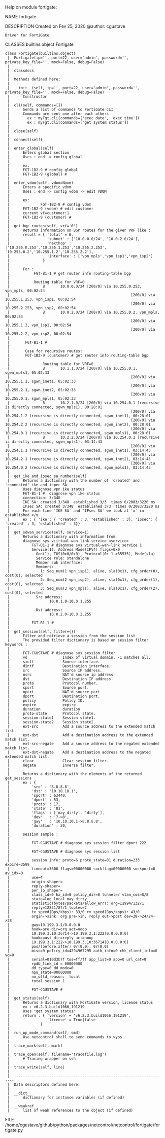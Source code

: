 Help on module fortigate:

NAME
    fortigate

DESCRIPTION
    Created on Fev 25, 2020
    @author: cgustave
    
    Driver for FortiGate

CLASSES
    builtins.object
        Fortigate
    
    class Fortigate(builtins.object)
     |  Fortigate(ip='', port=22, user='admin', password='', private_key_file='', mock=False, debug=False)
     |  
     |  classdocs
     |  
     |  Methods defined here:
     |  
     |  __init__(self, ip='', port=22, user='admin', password='', private_key_file='', mock=False, debug=False)
     |      Constructor
     |  
     |  cli(self, commands=[])
     |      Sends a list of commands to FortiGate CLI
     |      Commands are sent one after each others
     |        ex : myFgt.cli(commands=['exec date', 'exec time'])
     |        ex : myFgt.cli(commands=['get system status'])
     |  
     |  close(self)
     |  
     |  connect(self)
     |  
     |  enter_global(self)
     |      Enters global section
     |      Uses : end -> config global
     |      
     |      ex:
     |      FGT-1B2-9 # config global
     |      FGT-1B2-9 (global) #
     |  
     |  enter_vdom(self, vdom=None)
     |      Enters a specific vdom
     |      Uses : end -> config vdom -> edit VDOM
     |      
     |      ex: 
     |              FGT-1B2-9 # config vdom
     |      FGT-1B2-9 (vdom) # edit customer
     |      current vf=customer:1
     |      FGT-1B2-9 (customer) #
     |  
     |  get_bgp_routes(self, vrf='0')
     |      Returns information on BGP routes for the given VRF like :
     |      result = { 'total' = 6,
     |                 'subnet' : ['10.0.0.0/24', '10.0.2.0/24'],
     |                 'nexthop' : ['10.255.0.253','10.255.1.253','10.255.2.253', '10.255.0.2','10.255.1.2','10.255.2.2'],
     |                 'interface' : ['vpn_mpls','vpn_isp1','vpn_isp2']
     |               } 
     |      
     |      For :
     |           FGT-B1-1 # get router info routing-table bgp
     |      
     |           Routing table for VRF=0
     |               B       10.0.0.0/24 [200/0] via 10.255.0.253, vpn_mpls, 00:02:54
     |                                                       [200/0] via 10.255.1.253, vpn_isp1, 00:02:54
     |                                                       [200/0] via 10.255.2.253, vpn_isp2, 00:02:54
     |               B       10.0.2.0/24 [200/0] via 10.255.0.2, vpn_mpls, 00:02:54
     |                                                       [200/0] via 10.255.1.2, vpn_isp1, 00:02:54
     |                                                       [200/0] via 10.255.2.2, vpn_isp2, 00:02:54
     |      
     |       FGT-B1-1 #
     |       
     |       Case for recursive routes:
     |       FGT-1B2-9 (customer) # get router info routing-table bgp
     |      
     |               Routing table for VRF=0
     |               B       10.1.1.0/24 [200/0] via 10.255.0.1, sgwn_mpls1, 05:02:33
     |                                                       [200/0] via 10.255.1.1, sgwn_inet1, 05:02:33
     |                                                       [200/0] via 10.255.2.1, sgwn_inet2, 05:02:33
     |                                                       [200/0] via 10.255.0.1, sgwn_mpls1, 05:02:33
     |               B       10.2.1.0/24 [200/0] via 10.254.0.1 (recursive is directly connected, sgwn_mpls1), 00:28:01
     |                                                       [200/0] via 10.254.1.2 (recursive is directly connected, sgwn_inet1), 00:28:01
     |                                                       [200/0] via 10.254.2.2 (recursive is directly connected, sgwn_inet2), 00:28:01
     |                                                       [200/0] via 10.254.0.1 (recursive is directly connected, sgwn_mpls1), 00:28:01
     |               B       10.2.2.0/24 [200/0] via 10.254.0.2 (recursive is directly connected, sgwn_mpls1), 03:14:43
     |                                                       [200/0] via 10.254.1.1 (recursive is directly connected, sgwn_inet1), 03:14:43
     |                                                       [200/0] via 10.254.2.1 (recursive is directly connected, sgwn_inet2), 03:14:43
     |                                                       [200/0] via 10.254.0.2 (recursive is directly connected, sgwn_mpls1), 03:14:43
     |  
     |  get_ike_and_ipsec_sa_number(self)
     |      Returns a dictionary with the number of 'created' and 'connected' ike and ispec SA
     |      Uses diagnose vpn ike status
     |      FGT-B1-1 #  diagnose vpn ike status
     |      connection: 3/348
     |      IKE SA: created 3/348  established 3/3  times 0/2083/3220 ms
     |      IPsec SA: created 3/348  established 3/3  times 0/2083/3220 ms
     |      For each line 'IKE SA' and 'IPsec SA' we look at 'x' in established x/y 
     |      ex : { 'ike': { 'created' : 3, 'established' : 3}, 'ipsec': { 'created' : 3, 'established' : 3}}
     |  
     |  get_sdwan_service(self, service=1)
     |      Returns a dictionary with information from 
     |      diagnose sys viirtual-wan-link service <service>
     |          FGT-B1-1 # diagnose sys virtual-wan-link service 1
     |          Service(1): Address Mode(IPV4) flags=0x0
     |            Gen(1), TOS(0x0/0x0), Protocol(0: 1->65535), Mode(sla)
     |            Service role: standalone
     |            Member sub interface:
     |            Members:
     |              1: Seq_num(1 vpn_isp1), alive, sla(0x1), cfg_order(0), cost(0), selected
     |              2: Seq_num(2 vpn_isp2), alive, sla(0x1), cfg_order(1), cost(0), selected
     |              3: Seq_num(3 vpn_mpls), alive, sla(0x1), cfg_order(2), cost(0), selected
     |            Src address:
     |                  10.0.1.0-10.0.1.255
     |      
     |            Dst address:
     |                  10.0.2.0-10.0.2.255
     |      
     |          FGT-B1-1 #
     |  
     |  get_session(self, filter={})
     |      Filter and retrieve a session from the session list
     |      The provided filter dictionary is based on session filter keywords :
     |      
     |      FGT-CGUSTAVE # diagnose sys session filter
     |      vd                Index of virtual domain. -1 matches all.
     |      sintf             Source interface.
     |      dintf             Destination interface.
     |      src               Source IP address.
     |      nsrc              NAT'd source ip address
     |      dst               Destination IP address.
     |      proto             Protocol number.
     |      sport             Source port.
     |      nport             NAT'd source port
     |      dport             Destination port.
     |      policy            Policy ID.
     |      expire            expire
     |      duration          duration
     |      proto-state       Protocol state.
     |      session-state1    Session state1.
     |      session-state2    Session state2.
     |      ext-src           Add a source address to the extended match list.
     |      ext-dst           Add a destination address to the extended match list.
     |      ext-src-negate    Add a source address to the negated extended match list.
     |      ext-dst-negate    Add a destination address to the negated extended match list.
     |      clear             Clear session filter.
     |      negate            Inverse filter.
     |      
     |      Returns a dictionary with the elements of the returned get_sessions
     |      ex : {
     |          'src' : '8.8.8.8',
     |          'dst' : '10.10.10.1',
     |          'sport' : 63440,
     |          'dport' : 53,
     |          'proto' : 17,
     |          'state' : '01',
     |          'flags' : ['may_dirty', 'dirty'],
     |          'dev'   : '7->8',
     |          'gwy'   : '10.10.10.1->8.8.8.8',
     |          'duration' : 30,
     |      
     |      session sample :
     |      
     |          FGT-CGUSTAVE # diagnose sys session filter dport 222
     |      
     |          FGT-CGUSTAVE # diagnose sys session list
     |      
     |          session info: proto=6 proto_state=01 duration=233 expire=3599
     |          timeout=3600 flags=00000000 sockflag=00000000 sockport=0 av_idx=0
     |          use=4
     |          origin-shaper=
     |          reply-shaper=
     |          per_ip_shaper=
     |          class_id=0 ha_id=0 policy_dir=0 tunnel=/ vlan_cos=8/8
     |          state=log local may_dirty
     |          statistic(bytes/packets/allow_err): org=11994/132/1
     |          reply=12831/87/1 tuples=2
     |          tx speed(Bps/kbps): 33/0 rx speed(Bps/kbps): 43/0
     |          orgin->sink: org pre->in, reply out->post dev=28->24/24->28
     |          gwy=10.199.3.1/0.0.0.0
     |          hook=pre dir=org act=noop
     |          10.199.3.10:36714->10.199.3.1:222(0.0.0.0:0)
     |          hook=post dir=reply act=noop
     |          10.199.3.1:222->10.199.3.10:36714(0.0.0.0:0)
     |          pos/(before,after) 0/(0,0), 0/(0,0)
     |          misc=0 policy_id=4294967295 auth_info=0 chk_client_info=0 vd=0
     |          serial=010d3b7f tos=ff/ff app_list=0 app=0 url_cat=0
     |          rpdb_link_id = 00000000
     |          dd_type=0 dd_mode=0
     |          npu_state=00000000
     |          no_ofld_reason:  local
     |          total session 1
     |      
     |          FGT-CGUSTAVE #
     |  
     |  get_status(self)
     |      Returns a dictionary with FortiGate version, license status
     |      ex : v6.2.3,build1066,191219
     |      Uses "get system status"
     |      return : { 'version' = 'v6.2.3,build1066,191219',
     |                 'license' = True|false
     |              }
     |  
     |  run_op_mode_command(self, cmd)
     |      Use netcontrol shell to send commands to vyos
     |  
     |  trace_mark(self, mark)
     |  
     |  trace_open(self, filename='tracefile.log')
     |      # Tracing wrapper on ssh
     |  
     |  trace_write(self, line)
     |  
     |  ----------------------------------------------------------------------
     |  Data descriptors defined here:
     |  
     |  __dict__
     |      dictionary for instance variables (if defined)
     |  
     |  __weakref__
     |      list of weak references to the object (if defined)

FILE
    /home/cgustave/github/python/packages/netcontrol/netcontrol/fortigate/fortigate.py


